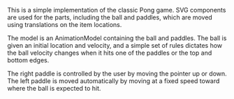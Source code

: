 
This is a simple implementation of the classic Pong game. SVG components are used 
for the parts, including the ball and paddles, which are moved using translations on the 
item locations.

The model is an AnimationModel containing the ball and paddles. The ball is given an initial
location and velocity, and a simple set of rules dictates how the ball velocity changes when it hits one of the paddles or the top and bottom edges.

The right paddle is controlled by the user by moving the pointer up or down. The left paddle is moved automatically by moving at a fixed speed toward where the ball is expected to hit.